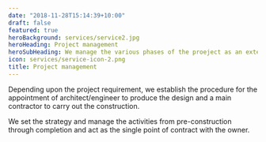 ```yaml
---
date: "2018-11-28T15:14:39+10:00"
draft: false
featured: true
heroBackground: services/service2.jpg
heroHeading: Project management
heroSubHeading: We manage the various phases of the proeject as an extension of the owner/shareholder.
icon: services/service-icon-2.png
title: Project management
---
```


Depending upon the project requirement, we establish the procedure for the appointment of architect/engineer to produce the design and a main contractor to carry out the construction.

We set the strategy and manage the activities from pre-construction through completion and act as the single point of contract with the owner.

